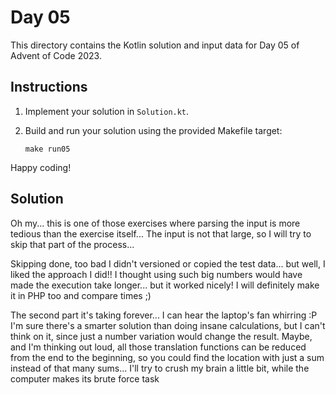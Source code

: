 # Day 05

This directory contains the Kotlin solution and input data for Day 05 of Advent of Code 2023.

## Instructions

1. Implement your solution in `Solution.kt`.
2. Build and run your solution using the provided Makefile target:

   ```
   make run05
   ```

Happy coding!

## Solution

Oh my... this is one of those exercises where parsing the input is more tedious than the exercise itself... The input is not that large, so I will try to skip that part of the process...

Skipping done, too bad I didn't versioned or copied the test data... but well, I liked the approach I did!! I thought using such big numbers would have made the execution take longer... but it worked nicely! I will definitely make it in PHP too and compare times ;)

The second part it's taking forever... I can hear the laptop's fan whirring :P I'm sure there's a smarter solution than doing insane calculations, but I can't think on it, since just a number variation would change the result. Maybe, and I'm thinking out loud, all those translation functions can be reduced from the end to the beginning, so you could find the location with just a sum instead of that many sums... I'll try to crush my brain a little bit, while the computer makes its brute force task

